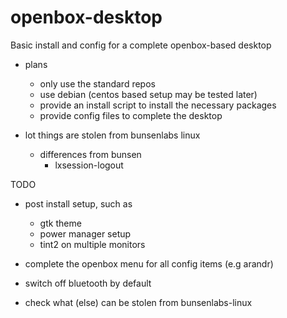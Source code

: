 # openbox-desktop

Basic install and config for a complete openbox-based desktop

- plans 
  - only use the standard repos
  - use debian (centos based setup may be tested later)
  - provide an install script to install the necessary packages
  - provide config files to complete the desktop

- lot things are stolen from bunsenlabs linux
  - differences from bunsen
    - lxsession-logout

TODO
- post install setup, such as 
  - gtk theme
  - power manager setup
  - tint2 on multiple monitors
  
- complete the openbox menu for all config items (e.g arandr)

- switch off bluetooth by default

- check what (else) can be stolen from bunsenlabs-linux
